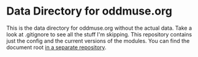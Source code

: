 Data Directory for oddmuse.org
==============================

This is the data directory for oddmuse.org without the actual
data. Take a look at .gitignore to see all the stuff I'm
skipping. This repository contains just the config and the current
versions of the modules.
You can find the document root 
[in a separate repository](https://github.com/kensanata/Oddmuse-Website/).
